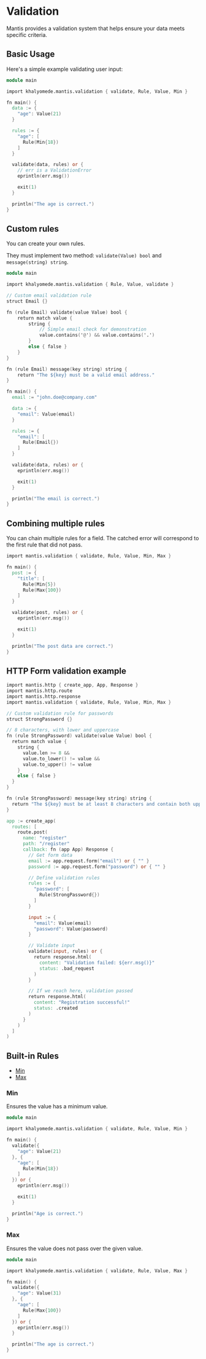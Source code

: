# Validation

Mantis provides a validation system that helps ensure your data meets specific criteria.

## Basic Usage

Here's a simple example validating user input:

```v
module main

import khalyomede.mantis.validation { validate, Rule, Value, Min }

fn main() {
  data := {
    "age": Value(21)
  }

  rules := {
    "age": [
      Rule(Min{18})
    ]
  }

  validate(data, rules) or {
    // err is a ValidationError
    eprintln(err.msg())

    exit(1)
  }

  println("The age is correct.")
}
```

## Custom rules

You can create your own rules.

They must implement two method: `validate(Value) bool` and `message(string) string`.

```v
module main

import khalyomede.mantis.validation { Rule, Value, validate }

// Custom email validation rule
struct Email {}

fn (rule Email) validate(value Value) bool {
    return match value {
        string {
            // Simple email check for demonstration
            value.contains('@') && value.contains('.')
        }
        else { false }
    }
}

fn (rule Email) message(key string) string {
    return "The ${key} must be a valid email address."
}

fn main() {
  email := "john.doe@company.com"

  data := {
    "email": Value(email)
  }

  rules := {
    "email": [
      Rule(Email{})
    ]
  }

  validate(data, rules) or {
    eprintln(err.msg())

    exit(1)
  }

  println("The email is correct.")
}
```

## Combining multiple rules

You can chain multiple rules for a field. The catched error will correspond to the first rule that did not pass.

```v
import mantis.validation { validate, Rule, Value, Min, Max }

fn main() {
  post := {
    "title": [
      Rule(Min{5})
      Rule(Max{100})
    ]
  }

  validate(post, rules) or {
    eprintln(err.msg())

    exit(1)
  }

  println("The post data are correct.")
}
```

## HTTP Form validation example

```v
import mantis.http { create_app, App, Response }
import mantis.http.route
import mantis.http.response
import mantis.validation { validate, Rule, Value, Min, Max }

// Custom validation rule for passwords
struct StrongPassword {}

// 8 characters, with lower and uppercase
fn (rule StrongPassword) validate(value Value) bool {
  return match value {
    string {
      value.len >= 8 &&
      value.to_lower() != value &&
      value.to_upper() != value
    }
    else { false }
  }
}

fn (rule StrongPassword) message(key string) string {
  return "The ${key} must be at least 8 characters and contain both uppercase and lowercase letters."
}

app := create_app(
  routes: [
    route.post(
      name: "register"
      path: "/register"
      callback: fn (app App) Response {
        // Get form data
        email := app.request.form("email") or { "" }
        password := app.request.form("password") or { "" }

        // Define validation rules
        rules := {
          "password": [
            Rule(StrongPassword{})
          ]
        }

        input := {
          "email": Value(email)
          "password": Value(password)
        }

        // Validate input
        validate(input, rules) or {
          return response.html(
            content: "Validation failed: ${err.msg()}"
            status: .bad_request
          )
        }

        // If we reach here, validation passed
        return response.html(
          content: "Registration successful!"
          status: .created
        )
      }
    )
  ]
)
```

## Built-in Rules

- [Min](#min)
- [Max](#max)

### Min

Ensures the value has a minimum value.

```v
module main

import khalyomede.mantis.validation { validate, Rule, Value, Min }

fn main() {
  validate({
    "age": Value(21)
  }, {
    "age": [
      Rule(Min{18})
    ]
  }) or {
    eprintln(err.msg())

    exit(1)
  }

  println("Age is correct.")
}
```

### Max

Ensures the value does not pass over the given value.

```v
module main

import khalyomede.mantis.validation { validate, Rule, Value, Max }

fn main() {
  validate({
    "age": Value(31)
  }, {
    "age": [
      Rule(Max{100})
    ]
  }) or {
    eprintln(err.msg())
  }

  println("The age is correct.")
}
```
